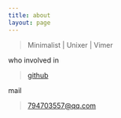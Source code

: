 ```yaml
---
title: about
layout: page
---
```



> Minimalist | Unixer | Vimer

who involved in 

> [github](https://github.com/waynezhang)

mail 

> 794703557@qq.com


